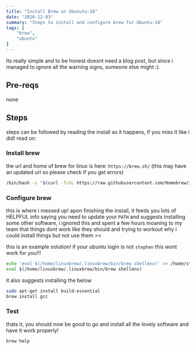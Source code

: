 ```yaml
---
title: "Install Brew on Ubunutu-18"
date: "2020-12-03"
summary: "Steps to install and configure brew for Ubuntu-18"
tags: [
    "brew",
    "ubuntu"
]
---
```


Its really simple and to be honest doesnt need a blog post, but since i managed to ignore all the warning signs, someone else might :). 

## Pre-reqs

none

## Steps

steps can be followed by reading the install as it happens, if you miss it like i did! read on:

### Install brew

the url and home of brew for linux is here: `https://brew.sh/` (this may have an updated url so please check if you get errors)

``` bash
/bin/bash -c "$(curl -fsSL https://raw.githubusercontent.com/Homebrew/install/HEAD/install.sh)"
```

### Configure brew

this is where i messed up! apon finishing the install, it feeds you lots of HELPFUL info saying you need to update your `PATH` and suggests installing some other software, i ignored this and spent a few hours moaning to my team that things dont work like they should and trying to workout why i could install things but not use them ><

this is an example solution! if your ubuntu login is not `stephen` this wont work for you!!!

``` bash
echo 'eval $(/home/linuxbrew/.linuxbrew/bin/brew shellenv)' >> /home/stephen/.profile                                   
eval $(/home/linuxbrew/.linuxbrew/bin/brew shellenv)  
```

it also suggests installing the below

``` bash
sudo apt-get install build-essential
brew install gcc
```

### Test

thats it, you should now be good to go and install all the lovely software and have it work properly!

``` bash
brew help
```

